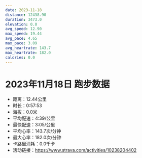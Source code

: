 ```yaml
---
date: 2023-11-18
distance: 12438.90
duration: 3473.0
elevation: 0.0
avg_speed: 12.90
max_speed: 19.44
avg_pace: 4.65
max_pace: 3.09
avg_heartrate: 143.7
max_heartrate: 182.0
calories: 0.0
---
```


# 2023年11月18日 跑步数据

- 距离：12.44公里
- 时长：0:57:53
- 海拔：0.0米
- 平均配速：4:39/公里
- 最快配速：3:05/公里
- 平均心率：143.7次/分钟
- 最大心率：182.0次/分钟
- 卡路里消耗：0.0千卡
- 活动链接：https://www.strava.com/activities/10238204402

